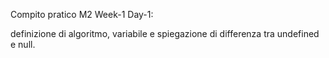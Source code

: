 Compito pratico M2 Week-1 Day-1:

definizione di algoritmo, variabile e spiegazione di differenza tra undefined e null.
